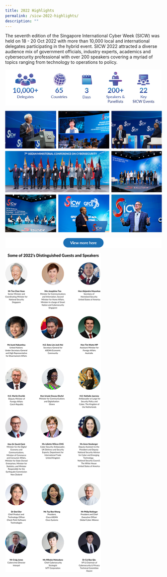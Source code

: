 ```yaml
---
title: 2022 Highlights
permalink: /sicw-2022-highlights/
description: ""
---
```

The seventh edition of the Singapore International Cyber Week (SICW) was held on 18 - 20 Oct 2022 with more than 10,000 local and international delegates participating in the hybrid event. SICW 2022 attracted a diverse audience mix of government officials, industry experts, academics and cybersecurity professional with over 200 speakers covering a myriad of topics ranging from technology to operations to policy.

![](/images/highlightsstatsoverview-5.jpg)

![](/images/finalised-collage-v3.png)

<a href="/resources/publications/sicw-2022/">![](/images/button_viewmorehere_1000px.png)</a>
<br>

![](/images/2022distinguishedguestsandspeakersv20230706.png)